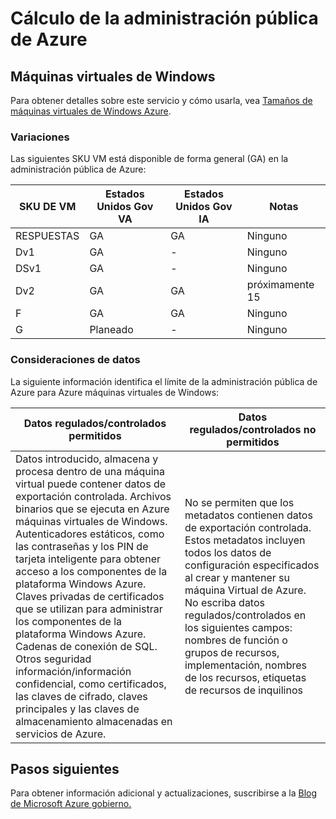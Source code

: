 <properties
    pageTitle="Documentación de gobierno Azure | Microsoft Azure"
    description="Proporciona una comparación de características e instrucciones sobre cómo desarrollar aplicaciones para la administración pública de Azure"
    services="Azure-Government"
    cloud="gov" 
    documentationCenter=""
    authors="ryansoc"
    manager="zakramer"
    editor=""/>

<tags
    ms.service="multiple"
    ms.devlang="na"
    ms.topic="article"
    ms.tgt_pltfrm="na"
    ms.workload="azure-government"
    ms.date="09/29/2016"
    ms.author="ryansoc"/>


#  <a name="azure-government-compute"></a>Cálculo de la administración pública de Azure

##  <a name="virtual-machines"></a>Máquinas virtuales de Windows

Para obtener detalles sobre este servicio y cómo usarla, vea [Tamaños de máquinas virtuales de Windows Azure](../virtual-machines/virtual-machines-windows-sizes.md).

### <a name="variations"></a>Variaciones

Las siguientes SKU VM está disponible de forma general (GA) en la administración pública de Azure:

SKU DE VM|Estados Unidos Gov VA|Estados Unidos Gov IA|Notas
---|---|---|---
RESPUESTAS|GA|GA|Ninguno
Dv1|GA|-|Ninguno
DSv1|GA|-|Ninguno
Dv2|GA|GA|próximamente 15
F|GA|GA|Ninguno
G|Planeado|-|Ninguno

###  <a name="data-considerations"></a>Consideraciones de datos

La siguiente información identifica el límite de la administración pública de Azure para Azure máquinas virtuales de Windows:

| Datos regulados/controlados permitidos | Datos regulados/controlados no permitidos |
|--------------------------------------------------------------------------------------|-----------------------------------------------------------------------------------------------------------------------------------------------------------------------------------------------------------------------------------------------------------------------------------------------------------------|
| Datos introducido, almacena y procesa dentro de una máquina virtual puede contener datos de exportación controlada. Archivos binarios que se ejecuta en Azure máquinas virtuales de Windows. Autenticadores estáticos, como las contraseñas y los PIN de tarjeta inteligente para obtener acceso a los componentes de la plataforma Windows Azure. Claves privadas de certificados que se utilizan para administrar los componentes de la plataforma Windows Azure. Cadenas de conexión de SQL.  Otros seguridad información/información confidencial, como certificados, las claves de cifrado, claves principales y las claves de almacenamiento almacenadas en servicios de Azure.  | No se permiten que los metadatos contienen datos de exportación controlada. Estos metadatos incluyen todos los datos de configuración especificados al crear y mantener su máquina Virtual de Azure.  No escriba datos regulados/controlados en los siguientes campos: nombres de función o grupos de recursos, implementación, nombres de los recursos, etiquetas de recursos de inquilinos  

## <a name="next-steps"></a>Pasos siguientes

Para obtener información adicional y actualizaciones, suscribirse a la <a href="https://blogs.msdn.microsoft.com/azuregov/">Blog de Microsoft Azure gobierno.</a>
